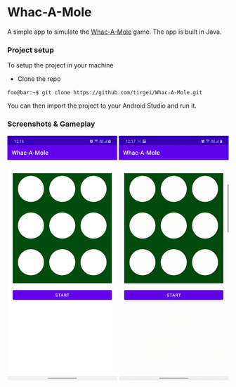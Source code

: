 # Whac-A-Mole

A simple app to simulate the [Whac-A-Mole](https://en.wikipedia.org/wiki/Whac-A-Mole) game. The app is built in Java.

### Project setup
To setup the project in your machine

- Clone the repo

```console
foo@bar:~$ git clone https://github.com/tirgei/Whac-A-Mole.git
```

You can then import the project to your Android Studio and run it.

### Screenshots & Gameplay

 <img src="art/screenshot.jpg" width="250">  <img src="art/screen_recording.gif" width="250"> 